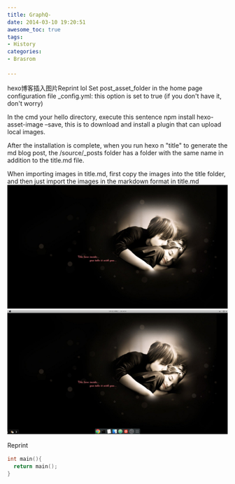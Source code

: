 ```yaml
---
title: GraphQ-
date: 2014-03-10 19:20:51
awesome_toc: true
tags:
- History
categories:
- Brasrom

---
```


hexo博客插入图片Reprint
lol
Set post_asset_folder in the home page configuration file _config.yml: this option is set to true (if you don't have it, don't worry)

In the cmd your hello directory, execute this sentence npm install hexo-asset-image –save, this is to download and install a plugin that can upload local images.

After the installation is complete, when you run hexo n "title" to generate the md blog post, the /source/_posts folder has a folder with the same name in addition to the title.md file.

When importing images in title.md, first copy the images into the title folder, and then just import the images in the markdown format in title.md
![](GraphQ-1/2.jpg)
![](GraphQ-1/1.png)

Reprint
``` c
int main(){
  return main();
}
```

